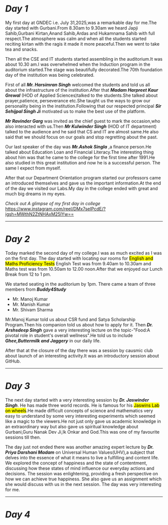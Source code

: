 # _Day 1_

My first day at GNDEC i.e. July 31,2025,was a remarkable day for me.The day started with Gurbani.From 8.30am to 9.30am we heard Japji Sahib,Gurbani Kirtan,Anand Sahib,Ardas and Hukamnama Sahib with full respect.The atmosphere was calm and when all the students started reciting kirtan with the ragis it made it more peaceful.Then we went to take tea and snacks.

Then all the CSE and IT students started assembling in the auditorium.It was about 10.30 am.I was overwhelmed when the Induction program in the auditorium started.The stage was beautifully decorated.The 70th foundation day of the institution was being celebrated.

First of all ***Mr. Harsimran Singh*** welcomed the students and told us all about the infrastructure of the institution.After that ***Madam Harpreet Kaur Grewal*** (HOD of Applied Sciences)talked to the students.She talked about prayer,patience, perseverance etc.She taught us the ways to grow our personality being in the institution.Following that our respected principal ***Sir Sehijpal Singh Ji*** motivated us to make the best use of the platform.

***Mr Ravinder Garg*** was invited as the chief guest to mark the occasion,who also interacted with us.Then ***Mr Kulwinder Singh*** (HOD of IT department) talked to the audience and he said that CS and IT are almost same.He also said that we should focus on our goals and stop regretting about the past.

Our last speaker of the day was ***Mr.Ashok Singla*** ,a finance person.He talked about Education Loan and Financial Literacy.The interesting thing about him was that he came to the college for the first time after 1991.He also studied in this great institution and now he is a successful person. The same I expect from myself.

After that our Department Orientation program started our professors came an introduced themselves and gave us the important information.At the end of the day we visited our Labs.My day in the college ended with great and much big dreams in my eyes.

*Check out A glimpse of my first day in college*
https://www.instagram.com/reel/DMx7seIPcdE/?igsh=MWthN2ZtNHAxM25lYw==

***

# _Day 2_

Today marked the second day of my college.I was as much excited as I was on the first day.
The day started with locating our rooms for <mark>English and Maths Proficiency Tests</mark> English Test was from 9.40am to 10.30am and Maths test was from 10.50am to 12.00 noon.After that we enjoyed our Lunch Break from 12 to 1 pm.

We started seating in the auditorium by 1pm. There came a team of three members from ***Buddy4Study***
- Mr. Manoj Kumar
- Mr. Manish Kumar
- Mr. Shivam Sharma

Mr.Manoj Kumar told us about CSR fund and Satya Scholarship Program.Then his companion told us about how to apply for it.
Then ***Dr. Arshsdeep Singh*** gave a very interesting lecture on the topic-"Food:A pivotal role in student's overall wellness".He told us to include ***Ghee,Buttermilk and Jaggery*** in our daily life.

After that at the closure of the day there was a session by causmic club about launch of an interesting activity.It was an introductory session about GitHub.

***

# _Day 3_

The next day started with a very interesting session by ***Dr. Jaswinder Singh***. He has made three world records. He is famous for his <mark>Jaswins Lab on wheels</mark>.He made difficult concepts of science and mathematics very easy to understand by some very interesting experiments which seemed like a magic to the viewers.He not just only gave us academic knowledge in an extraordinary way but also gave us spiritual knowledge about Gurbani,Guru Nanak Dev Ji,Ik Onkar and God.This was one of my favourite sessions till then.

The day just not ended there was another amazing expert lecture by ***Dr. Priya Darshani Madam*** on Universal Human Values(UHV),a subject that delves into the essence of what it means to live a fulfilling and content life. We explored the concept of happiness and the state of contentment, discussing how these states of mind influence our everyday actions and decisions. The session was enlightening, providing a fresh perspective on how we can achieve true happiness. She also gave us an assignment which she would discuss with us in the next session.
The day was very interesting for me.

***

# _Day 4_








